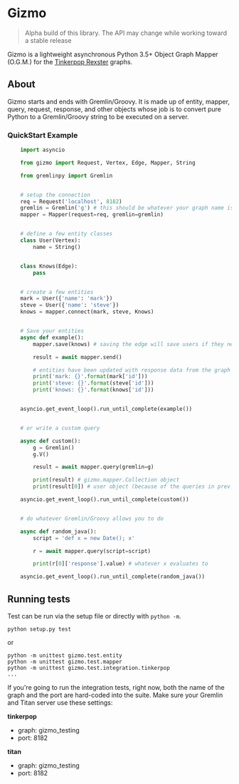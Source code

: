 Gizmo
=====

> Alpha build of this library. The API may change while working toward a stable release

 Gizmo is a lightweight asynchronous Python 3.5+ Object Graph Mapper (O.G.M.) for the [Tinkerpop Rexster](http://tinkerpop.apache.org) graphs.


## About

Gizmo starts and ends with Gremlin/Groovy. It is made up of entity, mapper, query, request, response, and other objects whose job is to convert pure Python to a Gremlin/Groovy string to be executed on a server.


### QuickStart Example

```python
    import asyncio

    from gizmo import Request, Vertex, Edge, Mapper, String

    from gremlinpy import Gremlin


    # setup the connection
    req = Request('localhost', 8182)
    gremlin = Gremlin('g') # this should be whatever your graph name is
    mapper = Mapper(request=req, gremlin=gremlin)


    # define a few entity classes
    class User(Vertex):
        name = String()


    class Knows(Edge):
        pass


    # create a few entities
    mark = User({'name': 'mark'})
    steve = User({'name': 'steve'})
    knows = mapper.connect(mark, steve, Knows)


    # Save your entities
    async def example():
        mapper.save(knows) # saving the edge will save users if they needed

        result = await mapper.send()

        # entities have been updated with response data from the graph
        print('mark: {}'.format(mark['id']))
        print('steve: {}'.format(steve['id']))
        print('knows: {}'.format(knows['id']))


    asyncio.get_event_loop().run_until_complete(example())


    # or write a custom query

    async def custom():
        g = Gremlin()
        g.V()

        result = await mapper.query(gremlin=g)

        print(result) # gizmo.mapper.Collection object
        print(result[0]) # user object (because of the queries in prev example)

    asyncio.get_event_loop().run_until_complete(custom())


    # do whatever Gremlin/Groovy allows you to do

    async def random_java():
        script = 'def x = new Date(); x'

        r = await mapper.query(script=script)

        print(r[0]['response'].value) # whatever x evaluates to

    asyncio.get_event_loop().run_until_complete(random_java())
```

## Running tests

Test can be run via the setup file or directly with `python -m`.

```
python setup.py test
```

or

```
python -m unittest gizmo.test.entity
python -m unittest gizmo.test.mapper
python -m unittest gizmo.test.integration.tinkerpop
...
```

If you're going to run the integration tests, right now, both the name of the graph and the port are hard-coded into the suite. Make sure your Gremlin and Titan server use these settings:

__tinkerpop__
* graph: gizmo_testing
* port: 8182

__titan__
* graph: gizmo_testing
* port: 8182

